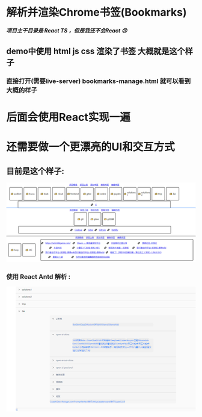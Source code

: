 # 解析并渲染Chrome书签(Bookmarks)

##### 项目主干目录是 React TS ，但是我还不会React 😢

## demo中使用 html js css 渲染了书签 大概就是这个样子
### 直接打开(需要live-server) bookmarks-manage.html 就可以看到 大概的样子

# 后面会使用React实现一遍

# 还需要做一个更漂亮的UI和交互方式

## 目前是这个样子:

![bookmarks-html.png](./doc/resources/readme/bookmarks-html.png)

### 使用 React Antd 解析 : 

![](./doc/resources/readme/bookmarks-html-react-antd.png)
